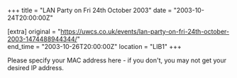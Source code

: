 +++
title = "LAN Party on Fri 24th October 2003"
date = "2003-10-24T20:00:00Z"

[extra]
original = "https://uwcs.co.uk/events/lan-party-on-fri-24th-october-2003-1474488944344/"    
end_time = "2003-10-26T20:00:00Z"
location = "LIB1"
+++

Please specify your MAC address here - if you don't, you may not get your desired IP address.


